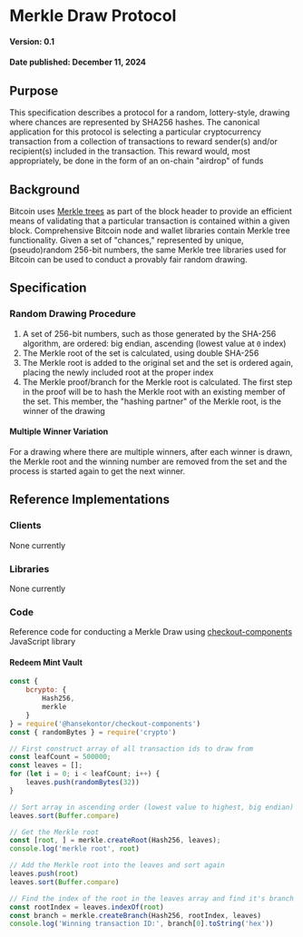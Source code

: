 # Merkle Draw Protocol

#### Version: 0.1
#### Date published: December 11, 2024

## Purpose

This specification describes a protocol for a random, lottery-style, drawing where chances are represented by SHA256 hashes. The canonical application for this protocol is selecting a particular cryptocurrency transaction from a collection of transactions to reward sender(s) and/or recipient(s) included in the transaction. This reward would, most appropriately, be done in the form of an on-chain "airdrop" of funds

## Background

Bitcoin uses [Merkle trees](https://en.wikipedia.org/wiki/Merkle_tree) as part of the block header to provide an efficient means of validating that a particular transaction is contained within a given block. Comprehensive Bitcoin node and wallet libraries contain Merkle tree functionality. Given a set of "chances," represented by unique, (pseudo)random 256-bit numbers, the same Merkle tree libraries used for Bitcoin can be used to conduct a provably fair random drawing.

## Specification

### Random Drawing Procedure

1. A set of 256-bit numbers, such as those generated by the SHA-256 algorithm, are ordered: big endian, ascending (lowest value at `0` index)
2. The Merkle root of the set is calculated, using double SHA-256
3. The Merkle root is added to the original set and the set is ordered again, placing the newly included root at the proper index
4. The Merkle proof/branch for the Merkle root is calculated. The first step in the proof will be to hash the Merkle root with an existing member of the set. This member, the "hashing partner" of the Merkle root, is the winner of the drawing

#### Multiple Winner Variation

For a drawing where there are multiple winners, after each winner is drawn, the Merkle root and the winning number are removed from the set and the process is started again to get the next winner.

## Reference Implementations

### Clients
None currently

### Libraries
None currently

### Code

Reference code for conducting a Merkle Draw using [checkout-components](https://github.com/hansekontor/checkout-components) JavaScript library

#### Redeem Mint Vault

```js
const { 
    bcrypto: {
        Hash256,
        merkle 
    }
} = require('@hansekontor/checkout-components')
const { randomBytes } = require('crypto')

// First construct array of all transaction ids to draw from
const leafCount = 500000;
const leaves = [];
for (let i = 0; i < leafCount; i++) {
    leaves.push(randomBytes(32))
}

// Sort array in ascending order (lowest value to highest, big endian)
leaves.sort(Buffer.compare)

// Get the Merkle root
const [root, ] = merkle.createRoot(Hash256, leaves);
console.log('merkle root', root)

// Add the Merkle root into the leaves and sort again
leaves.push(root)
leaves.sort(Buffer.compare)

// Find the index of the root in the leaves array and find it's branch partner... the winner
const rootIndex = leaves.indexOf(root)
const branch = merkle.createBranch(Hash256, rootIndex, leaves)
console.log('Winning transaction ID:', branch[0].toString('hex'))

```
